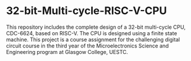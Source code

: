 # 32-bit-Multi-cycle-RISC-V-CPU
This repository includes the complete design of a 32-bit multi-cycle CPU, CDC-6624, based on RISC-V. The CPU is designed using a finite state machine. This project is a course assignment for the challenging digital circuit course in the third year of the Microelectronics Science and Engineering program at Glasgow College, UESTC.
